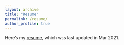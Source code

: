 ```yaml
---
layout: archive
title: "Resume"
permalink: /resume/
author_profile: true
---
```


Here’s my [resume](../MyOwnPdf/resume.pdf), which was last updated in Mar 2021.
